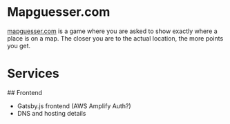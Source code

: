# Mapguesser.com 

[mapguesser.com](https://www.mapguesser.com/) is a game where you are asked to show exactly where a place is on a map. The closer you are to the actual location, the more points you get.

# Services 
## Frontend 
- Gatsby.js frontend (AWS Amplify Auth?) 
- DNS and hosting details
